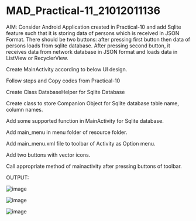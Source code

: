 # MAD_Practical-11_21012011136

AIM: Consider Android Application created in Practical-10 and add Sqlite feature such that it is storing data of persons which is received in JSON Format. There should be two buttons: after pressing first button then data of persons loads from sqlite database. After pressing second button, it receives data from network database in JSON format and loads data in ListView or RecyclerView.

Create MainActivity according to below UI design.

Follow steps and Copy codes from Practical-10

Create Class DatabaseHelper for Sqlite Database

Create class to store Companion Object for Sqlite database table name, column names.

Add some supported function in MainActivity for Sqlite database.

Add main_menu in menu folder of resource folder.

Add main_menu.xml file to toolbar of Activity as Option menu.

Add two buttons with vector icons.

Call appropriate method of mainactivity after pressing buttons of toolbar.

OUTPUT:

![image](https://github.com/Rushi-7070/Mad_practical_11_21012011136/assets/97504709/9d63e22e-d9d5-421d-91f2-2309b65c0338)

![image](https://github.com/Rushi-7070/Mad_practical_11_21012011136/assets/97504709/90d10dd9-2d7e-44bb-aa13-26eccd70b99f)

![image](https://github.com/Rushi-7070/Mad_practical_11_21012011136/assets/97504709/1d6c7d4f-bc9c-4fb1-8fa0-775cc89ad622)



